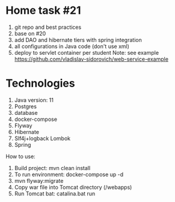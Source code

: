 # Home task #21

1. git repo and best practices
2. base on #20
3. add DAO and hibernate tiers with spring integration
4. all configurations in Java code (don't use xml)
5. deploy to servlet container per student
   Note: see example https://github.com/vladislav-sidorovich/web-service-example

# Technologies

1. Java version: 11
2. Postgres 
3. database
4. docker-compose
5. Flyway
6. Hibernate
7. Slf4j+logback Lombok
8. Spring

How to use:

1. Build project: mvn clean install
2. To run environment: docker-compose up -d
3. mvn flyway:migrate
4. Copy war file into Tomcat directory (/webapps)
5. Run Tomcat bat: catalina.bat run


